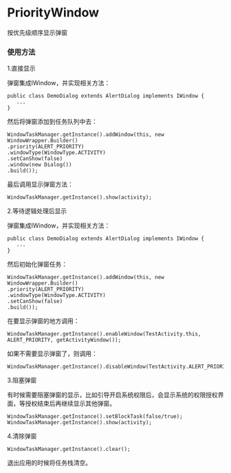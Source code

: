 # PriorityWindow

按优先级顺序显示弹窗

### 使用方法

1.直接显示

弹窗集成IWindow，并实现相关方法：

```
public class DemoDialog extends AlertDialog implements IWindow {
   ...
}
```

然后将弹窗添加到任务队列中去：

```
WindowTaskManager.getInstance().addWindow(this, new WindowWrapper.Builder()
.priority(ALERT_PRIORITY)
.windowType(WindowType.ACTIVITY)
.setCanShow(false)
.window(new Dialog())
.build());

```

最后调用显示弹窗方法：

```
WindowTaskManager.getInstance().show(activity);
```

2.等待逻辑处理后显示

弹窗集成IWindow，并实现相关方法：

```
public class DemoDialog extends AlertDialog implements IWindow {
   ...
}
```

然后初始化弹窗任务：

```
WindowTaskManager.getInstance().addWindow(this, new WindowWrapper.Builder()
.priority(ALERT_PRIORITY)
.windowType(WindowType.ACTIVITY)
.setCanShow(false)
.build());
```

在要显示弹窗的地方调用：

```
WindowTaskManager.getInstance().enableWindow(TestActivity.this, ALERT_PRIORITY, getActivityWindow());
```

如果不需要显示弹窗了，则调用：

```
WindowTaskManager.getInstance().disableWindow(TestActivity.ALERT_PRIORITY);
```

3.阻塞弹窗

有时候需要阻塞弹窗的显示，比如引导开启系统权限后，会显示系统的权限授权界面，等授权结束后再继续显示其他弹窗。

```
WindowTaskManager.getInstance().setBlockTask(false/true);
WindowTaskManager.getInstance().show(activity);
```

4.清除弹窗

```
WindowTaskManager.getInstance().clear();
```
退出应用的时候将任务栈清空。

